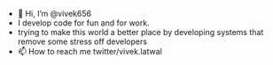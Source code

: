 - 👋 Hi, I’m @vivek656
- I develop code for fun and for work.
- trying to make this world a better place by developing systems that remove some stress off developers
- 📫 How to reach me twitter/vivek.latwal

<!---
vivek656/vivek656 is a ✨ special ✨ repository because its `README.md` (this file) appears on your GitHub profile.
You can click the Preview link to take a look at your changes.
--->
